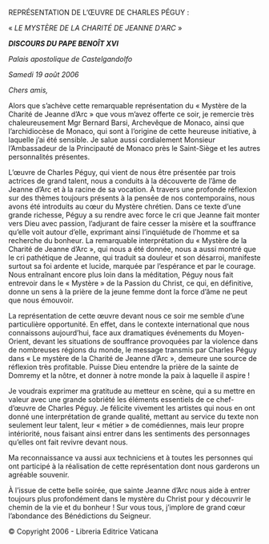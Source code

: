REPRÉSENTATION DE L’ŒUVRE DE CHARLES PÉGUY :

« *LE MYSTÈRE DE LA CHARITÉ DE JEANNE D'ARC* »

***DISCOURS DU PAPE BENOÎT XVI***

*Palais apostolique de Castelgandolfo*

*Samedi 19 août 2006*

*Chers amis,*

Alors que s’achève cette remarquable représentation du « Mystère de la Charité de Jeanne d’Arc » que vous m’avez offerte ce soir, je remercie très chaleureusement Mgr Bernard Barsi, Archevêque de Monaco, ainsi que l’archidiocèse de Monaco, qui sont à l’origine de cette heureuse initiative, à laquelle j’ai été sensible. Je salue aussi cordialement Monsieur l’Ambassadeur de la Principauté de Monaco près le Saint-Siège et les autres personnalités présentes.

L’œuvre de Charles Péguy, qui vient de nous être présentée par trois actrices de grand talent, nous a conduits à la découverte de l’âme de Jeanne d’Arc et à la racine de sa vocation. À travers une profonde réflexion sur des thèmes toujours présents à la pensée de nos contemporains, nous avons été introduits au cœur du Mystère chrétien. Dans ce texte d’une grande richesse, Péguy a su rendre avec force le cri que Jeanne fait monter vers Dieu avec passion, l’adjurant de faire cesser la misère et la souffrance qu’elle voit autour d’elle, exprimant ainsi l’inquiétude de l’homme et sa recherche du bonheur. La remarquable interprétation du « Mystère de la Charité de Jeanne d’Arc », qui nous a été donnée, nous a aussi montré que le cri pathétique de Jeanne, qui traduit sa douleur et son désarroi, manifeste surtout sa foi ardente et lucide, marquée par l’espérance et par le courage. Nous entraînant encore plus loin dans la méditation, Péguy nous fait entrevoir dans le « Mystère » de la Passion du Christ, ce qui, en définitive, donne un sens à la prière de la jeune femme dont la force d’âme ne peut que nous émouvoir.

La représentation de cette œuvre devant nous ce soir me semble d’une particulière opportunité. En effet, dans le contexte international que nous connaissons aujourd’hui, face aux dramatiques événements du Moyen-Orient, devant les situations de souffrance provoquées par la violence dans de nombreuses régions du monde, le message transmis par Charles Péguy dans « Le mystère de la Charité de Jeanne d’Arc », demeure une source de réflexion très profitable. Puisse Dieu entendre la prière de la sainte de Domremy et la nôtre, et donner à notre monde la paix à laquelle il aspire !

Je voudrais exprimer ma gratitude au metteur en scène, qui a su mettre en valeur avec une grande sobriété les éléments essentiels de ce chef-d’œuvre de Charles Péguy. Je félicite vivement les artistes qui nous en ont donné une interprétation de grande qualité, mettant au service du texte non seulement leur talent, leur « métier » de comédiennes, mais leur propre intériorité, nous faisant ainsi entrer dans les sentiments des personnages qu’elles ont fait revivre devant nous.

Ma reconnaissance va aussi aux techniciens et à toutes les personnes qui ont participé à la réalisation de cette représentation dont nous garderons un agréable souvenir.

À l’issue de cette belle soirée, que sainte Jeanne d’Arc nous aide à entrer toujours plus profondément dans le mystère du Christ pour y découvrir le chemin de la vie et du bonheur ! Sur vous tous, j’implore de grand cœur l’abondance des Bénédictions du Seigneur.

© Copyright 2006 - Libreria Editrice Vaticana